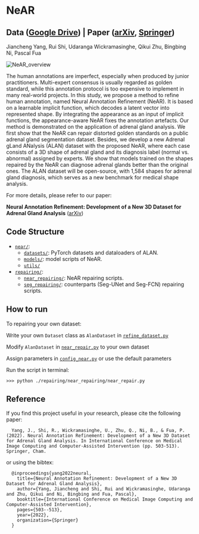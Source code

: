 # NeAR
## Data ([Google Drive](https://drive.google.com/drive/folders/1DpUjb1NFiZkyeAII_Dvvn0iO_QIqkU-E?usp=share_link)) | Paper ([arXiv](https://arxiv.org/abs/2206.15328), [Springer](https://link.springer.com/chapter/10.1007/978-3-031-16440-8_48))
Jiancheng Yang, Rui Shi, Udaranga Wickramasinghe, Qikui Zhu, Bingbing Ni, Pascal Fua

![NeAR_overview](https://raw.githubusercontent.com/M3DV/NeAR/main/assets/overview.jpg)

The human annotations are imperfect, especially when produced by junior practitioners. Multi-expert consensus is usually regarded as golden standard, while this annotation protocol is too expensive to implement in many real-world projects. In this study, we propose a method to refine human annotation, named Neural Annotation Refinement (NeAR). It is based on a learnable implicit function, which decodes a latent vector into represented shape. By integrating the appearance as an input of implicit functions, the appearance-aware NeAR fixes the annotation artefacts. Our method is demonstrated on the application of adrenal gland analysis. We first show that the NeAR can repair distorted golden standards on a public adrenal gland segmentation dataset. Besides, we develop a new Adrenal gLand ANalysis (ALAN) dataset with the proposed NeAR, where each case consists of a 3D shape of adrenal gland and its diagnosis label (normal vs. abnormal) assigned by experts. We show that models trained on the shapes repaired by the NeAR can diagnose adrenal glands better than the original ones. The ALAN dataset will be open-source, with 1,584 shapes for adrenal gland diagnosis, which serves as a new benchmark for medical shape analysis. 

For more details, please refer to our paper:

**Neural Annotation Refinement: Development of a New 3D Dataset for Adrenal Gland Analysis** ([arXiv](https://arxiv.org/abs/2206.15328))


## Code Structure

* [`near/`](./near/):
    * [`datasets/`](./near/datasets/): PyTorch datasets and dataloaders of ALAN.
    * [`models/`](./near/models/): model scripts of NeAR.
    * [`utils/`](./near/utils/)
* [`repairing/`](./repairing/):
    * [`near_repairing/`](./repairing/near_repairing/): NeAR repairing scripts.
    * [`seg_repairing/`](./repairing/seg_repairing/): counterparts (Seg-UNet and Seg-FCN) repairing scripts. 


## How to run

To repairing your own dataset: 

Write your own `Dataset` class as `AlanDataset` in [`refine_dataset.py`](./near/datasets/refine_dataset.py)

Modify `AlanDataset` in [`near_repair.py`](./repairing/near_repairing/near_repair.py) to your own dataset

Assign parameters in [`config_near.py`](./repairing/near_repairing/config_near.py) or use the default parameters

Run the script in terminal: 

    >>> python ./repairing/near_repairing/near_repair.py


## Reference
If you find this project useful in your research, please cite the following paper:

      Yang, J., Shi, R., Wickramasinghe, U., Zhu, Q., Ni, B., & Fua, P. (2022). Neural Annotation Refinement: Development of a New 3D Dataset for Adrenal Gland Analysis. In International Conference on Medical Image Computing and Computer-Assisted Intervention (pp. 503-513). Springer, Cham.

or using the bibtex:

      @inproceedings{yang2022neural,
        title={Neural Annotation Refinement: Development of a New 3D Dataset for Adrenal Gland Analysis},
        author={Yang, Jiancheng and Shi, Rui and Wickramasinghe, Udaranga and Zhu, Qikui and Ni, Bingbing and Fua, Pascal},
        booktitle={International Conference on Medical Image Computing and Computer-Assisted Intervention},
        pages={503--513},
        year={2022},
        organization={Springer}
      }
